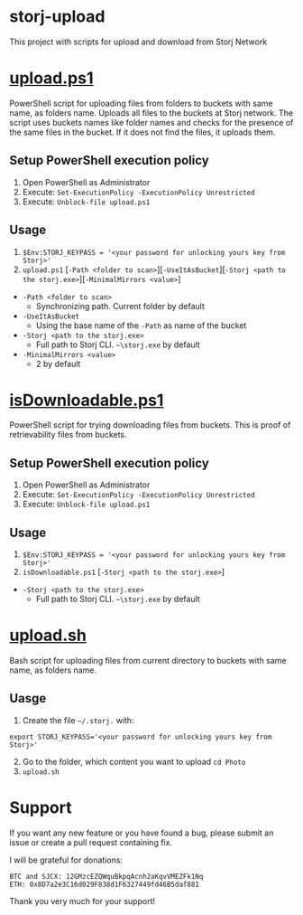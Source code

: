 # storj-upload
This project with scripts for upload and download from Storj Network

# [upload.ps1](/upload.ps1)
PowerShell script for uploading files from folders to buckets with same name, as folders name.
Uploads all files to the buckets at Storj network.
The script uses buckets names like folder names and checks for the presence of the same files in the bucket. If it does not find the files, it uploads them.

## Setup PowerShell execution policy
1. Open PowerShell as Administrator
2. Execute:
`Set-ExecutionPolicy -ExecutionPolicy Unrestricted`
3. Execute:
`Unblock-file upload.ps1`

## Usage
1. `$Env:STORJ_KEYPASS = '<your password for unlocking yours key from Storj>'`
2. `upload.ps1` \[`-Path <folder to scan>`\]\[`-UseItAsBucket`\]\[`-Storj <path to the storj.exe>`\]\[`-MinimalMirrors <value>`\]

* `-Path <folder to scan>`
    * Synchronizing path. Current folder by default
* `-UseItAsBucket`
    * Using the base name of the `-Path` as name of the bucket
* `-Storj <path to the storj.exe>`
    * Full path to Storj CLI. `~\storj.exe` by default
* `-MinimalMirrors <value>`
    * 2 by default

# [isDownloadable.ps1](/isDownloadable.ps1)
PowerShell script for trying downloading files from buckets.
This is proof of retrievability files from buckets.

## Setup PowerShell execution policy
1. Open PowerShell as Administrator
2. Execute:
`Set-ExecutionPolicy -ExecutionPolicy Unrestricted`
3. Execute:
`Unblock-file upload.ps1`

## Usage
1. `$Env:STORJ_KEYPASS = '<your password for unlocking yours key from Storj>'`
2. `isDownloadable.ps1` \[`-Storj <path to the storj.exe>`\]

* `-Storj <path to the storj.exe>`
    * Full path to Storj CLI. `~\storj.exe` by default

# [upload.sh](/upload.sh)
Bash script for uploading files from current directory to buckets with same name, as folders name.

## Uasge
1. Create the file `~/.storj.` with:
```
export STORJ_KEYPASS='<your password for unlocking yours key from Storj>'
```
2. Go to the folder, which content you want to upload
`cd Photo`
3. `upload.sh`

# Support
If you want any new feature or you have found a bug, please submit an issue or create a pull request containing fix.

I will be grateful for donations:

    BTC and SJCX: 12GMzcEZQWquBkpqAcnh2aKqvVMEZFk1Nq
    ETH: 0x8D7a2e3C16d029F838d1F6327449fd46B5daf881

Thank you very much for your support!
